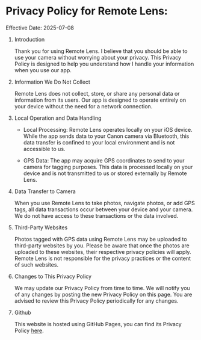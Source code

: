 # Privacy Policy for Remote Lens:

Effective Date: 2025-07-08

1. Introduction

    Thank you for using Remote Lens. I believe that you should be able to use your camera without worrying about your privacy. This Privacy Policy is designed to help you understand how I handle your information when you use our app.

2. Information We Do Not Collect

    Remote Lens does not collect, store, or share any personal data or information from its users. Our app is designed to operate entirely on your device without the need for a network connection.

3. Local Operation and Data Handling

    - Local Processing: Remote Lens operates locally on your iOS device. While the app sends data to your Canon camera via Bluetooth, this data transfer is confined to your local environment and is not accessible to us.

    - GPS Data: The app may acquire GPS coordinates to send to your camera for tagging purposes. This data is processed locally on your device and is not transmitted to us or stored externally by Remote Lens.

4. Data Transfer to Camera

    When you use Remote Lens to take photos, navigate photos, or add GPS tags, all data transactions occur between your device and your camera. We do not have access to these transactions or the data involved.

5. Third-Party Websites

    Photos tagged with GPS data using Remote Lens may be uploaded to third-party websites by you. Please be aware that once the photos are uploaded to these websites, their respective privacy policies will apply. Remote Lens is not responsible for the privacy practices or the content of such websites.

6. Changes to This Privacy Policy

    We may update our Privacy Policy from time to time. We will notify you of any changes by posting the new Privacy Policy on this page. You are advised to review this Privacy Policy periodically for any changes.

7. Github

    This website is hosted using GitHub Pages, you can find its Privacy Policy [here](https://docs.github.com/en/site-policy/privacy-policies/github-general-privacy-statement).
